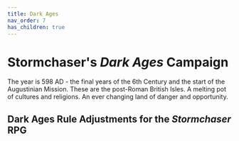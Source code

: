 ```yaml
---
title: Dark Ages
nav_order: 7
has_children: true
---
```


# Stormchaser's *Dark Ages* Campaign
The year is 598 AD - the final years of the 6th Century and the start of the Augustinian Mission. These are the post-Roman British Isles. A melting pot of cultures and religions. An ever changing land of danger and opportunity.

## Dark Ages Rule Adjustments for the *Stormchaser* RPG